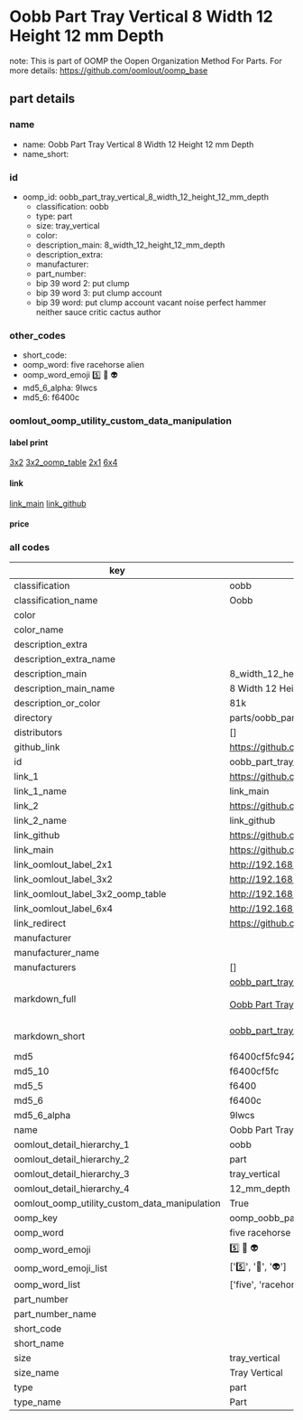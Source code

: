 # Oobb Part Tray Vertical 8 Width 12 Height 12 mm Depth  

note: This is part of OOMP the Oopen Organization Method For Parts. For more details: https://github.com/oomlout/oomp_base

##  part details
  







### name
* name: Oobb Part Tray Vertical 8 Width 12 Height 12 mm Depth
* name_short: 
### id
* oomp_id: oobb_part_tray_vertical_8_width_12_height_12_mm_depth
  * classification: oobb
  * type: part
  * size: tray_vertical
  * color: 
  * description_main: 8_width_12_height_12_mm_depth
  * description_extra: 
  * manufacturer: 
  * part_number: 
  * bip 39 word 2: put clump
  * bip 39 word 3: put clump account
  * bip 39 word: put clump account vacant noise perfect hammer neither sauce critic cactus author

### other_codes
* short_code: 
* oomp_word: five racehorse alien
* oomp_word_emoji :five: :racehorse: :alien:
* md5_6_alpha: 9lwcs
* md5_6: f6400c






### oomlout_oomp_utility_custom_data_manipulation
#### label print
[3x2](http://192.168.1.245:1112/?label=oomp%209lwcs)
[3x2_oomp_table](http://192.168.1.108:1112/?label=oomp%209lwcs)
[2x1](http://192.168.1.242:1112/?label=oomp%209lwcs)
[6x4](http://192.168.1.55:1112/?label=oomp%209lwcs)    

#### link

[link_main](https://github.com/oomlout/oomlout_oomp_version_1_messy/tree/main/parts/oobb_part_tray_vertical_8_width_12_height_12_mm_depth) [link_github](https://github.com/oomlout/oomlout_oomp_version_1_messy/tree/main/parts/oobb_part_tray_vertical_8_width_12_height_12_mm_depth)                             

#### price







### all codes 
| key | value |  
| --- | --- |  
| classification | oobb |  
| classification_name | Oobb |  
| color |  |  
| color_name |  |  
| description_extra |  |  
| description_extra_name |  |  
| description_main | 8_width_12_height_12_mm_depth |  
| description_main_name | 8 Width 12 Height 12 mm Depth |  
| description_or_color | 81k |  
| directory | parts/oobb_part_tray_vertical_8_width_12_height_12_mm_depth |  
| distributors | [] |  
| github_link | https://github.com/oomlout/oomlout_oomp_part_src/tree/main/parts/oobb_part_tray_vertical_8_width_12_height_12_mm_depth |  
| id | oobb_part_tray_vertical_8_width_12_height_12_mm_depth |  
| link_1 | https://github.com/oomlout/oomlout_oomp_version_1_messy/tree/main/parts/oobb_part_tray_vertical_8_width_12_height_12_mm_depth |  
| link_1_name | link_main |  
| link_2 | https://github.com/oomlout/oomlout_oomp_version_1_messy/tree/main/parts/oobb_part_tray_vertical_8_width_12_height_12_mm_depth |  
| link_2_name | link_github |  
| link_github | https://github.com/oomlout/oomlout_oomp_version_1_messy/tree/main/parts/oobb_part_tray_vertical_8_width_12_height_12_mm_depth |  
| link_main | https://github.com/oomlout/oomlout_oomp_version_1_messy/tree/main/parts/oobb_part_tray_vertical_8_width_12_height_12_mm_depth |  
| link_oomlout_label_2x1 | http://192.168.1.242:1112/?label=oomp%209lwcs |  
| link_oomlout_label_3x2 | http://192.168.1.245:1112/?label=oomp%209lwcs |  
| link_oomlout_label_3x2_oomp_table | http://192.168.1.108:1112/?label=oomp%209lwcs |  
| link_oomlout_label_6x4 | http://192.168.1.55:1112/?label=oomp%209lwcs |  
| link_redirect | https://github.com/oomlout/oomlout_oomp_version_1_messy/tree/main/parts/oobb_part_tray_vertical_8_width_12_height_12_mm_depth |  
| manufacturer |  |  
| manufacturer_name |  |  
| manufacturers | [] |  
| markdown_full | [oobb_part_tray_vertical_8_width_12_height_12_mm_depth](none)<br>[](none)<br>[Oobb Part Tray Vertical 8 Width 12 Height 12 Mm Depth](none)<br><br> |  
| markdown_short | [oobb_part_tray_vertical_8_width_12_height_12_mm_depth](none)<br><br> |  
| md5 | f6400cf5fc942d128c4aef06030b1576 |  
| md5_10 | f6400cf5fc |  
| md5_5 | f6400 |  
| md5_6 | f6400c |  
| md5_6_alpha | 9lwcs |  
| name | Oobb Part Tray Vertical 8 Width 12 Height 12 mm Depth |  
| oomlout_detail_hierarchy_1 | oobb |  
| oomlout_detail_hierarchy_2 | part |  
| oomlout_detail_hierarchy_3 | tray_vertical |  
| oomlout_detail_hierarchy_4 | 12_mm_depth |  
| oomlout_oomp_utility_custom_data_manipulation | True |  
| oomp_key | oomp_oobb_part_tray_vertical_8_width_12_height_12_mm_depth |  
| oomp_word | five racehorse alien |  
| oomp_word_emoji | :five: :racehorse: :alien: |  
| oomp_word_emoji_list | [':five:', ':racehorse:', ':alien:'] |  
| oomp_word_list | ['five', 'racehorse', 'alien'] |  
| part_number |  |  
| part_number_name |  |  
| short_code |  |  
| short_name |  |  
| size | tray_vertical |  
| size_name | Tray Vertical |  
| type | part |  
| type_name | Part |  
